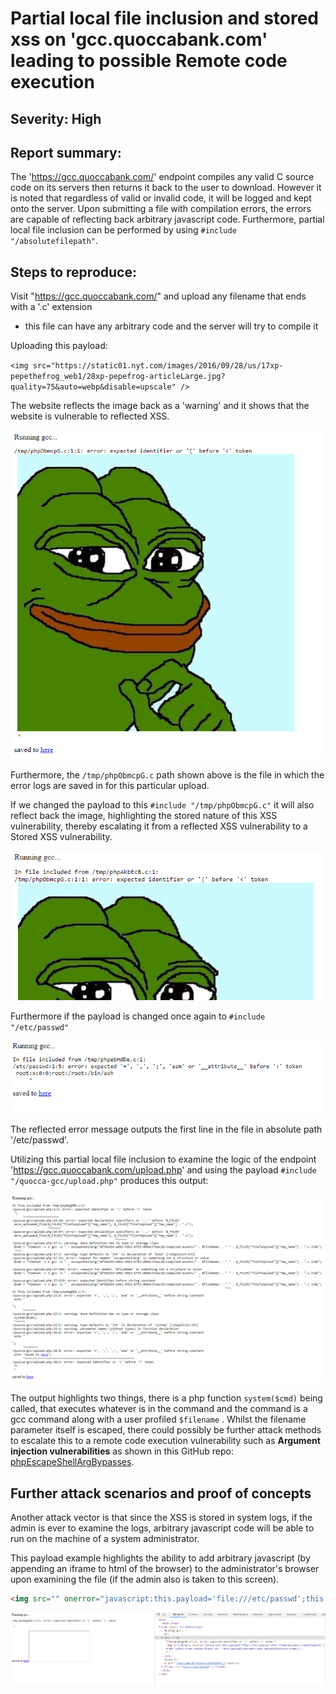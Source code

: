 # Partial local file inclusion and stored xss on 'gcc.quoccabank.com' leading to possible Remote code execution

## Severity: High

## Report summary:

The 'https://gcc.quoccabank.com/' endpoint compiles any valid C source code on its servers then returns it back to the user to download. However it is noted that regardless of valid or invalid code, it will be logged and kept onto the server. Upon submitting a file with compilation errors, the errors are capable of reflecting back arbitrary javascript code. Furthermore, partial local file inclusion can be performed by using `#include "/absolutefilepath"`.

## Steps to reproduce:

Visit "https://gcc.quoccabank.com/" and upload any filename that ends with a '.c' extension

- this file can have any arbitrary code and the server will try to compile it

Uploading this payload:

`<img src="https://static01.nyt.com/images/2016/09/28/us/17xp-pepethefrog_web1/28xp-pepefrog-articleLarge.jpg?quality=75&auto=webp&disable=upscale" />` 

The website reflects the image back as a 'warning' and it shows that the website is vulnerable to reflected XSS.

![image-20210709184927701](./images/gcc1.png)

Furthermore, the `/tmp/phpObmcpG.c` path shown above is the file in which the error logs are saved in for this particular upload.

If we changed the payload to this `#include "/tmp/phpObmcpG.c"` it will also reflect back the image, highlighting the stored nature of this XSS vulnerability, thereby escalating it from a reflected XSS vulnerability to a Stored XSS vulnerability.

![image-20210709185232087](./images/gcc2.png)



Furthermore if the payload is changed once again to `#include "/etc/passwd"`

![image-20210709185450693](./images/gcc3.png)

The reflected error message outputs the first line in the file in absolute path '/etc/passwd'.

Utilizing this partial local file inclusion to examine the logic of the endpoint 'https://gcc.quoccabank.com/upload.php' and using the payload `#include "/quocca-gcc/upload.php"` produces this output:

![image-20210709190103399](./images/gcc4.png)

The output highlights two things, there is a php function `system($cmd)` being called, that executes whatever is in the command and the command is a gcc command along with a user profiled `$filename` . Whilst the filename parameter itself is escaped, there could possibly be further attack methods to escalate this to a remote code execution vulnerability such as **Argument injection vulnerabilities** as shown in this GitHub repo: [phpEscapeShellArgBypasses](https://github.com/kacperszurek/exploits/blob/master/GitList/exploit-bypass-php-escapeshellarg-escapeshellcmd.md#known-bypassesexploits).

## Further attack scenarios and proof of concepts

Another attack vector is that since the XSS is stored in system logs, if the admin is ever to examine the logs, arbitrary javascript code will be able to run on the machine of a system administrator.

This payload example highlights the ability to add arbitrary javascript (by appending an iframe to html of the browser) to the administrator's browser upon examining the file (if the admin also is taken to this screen).

```html
<img src="" onerror="javascript:this.payload='file:///etc/passwd';this.frame=document.createElement('iframe');this.frame.setAttribute('src', this.payload);document.body.appendChild(this.frame);"/>
```

![image-20210709191123276](./images/gcc5.png)

